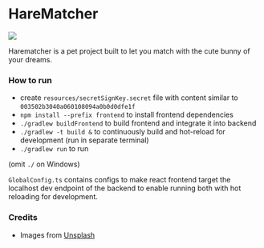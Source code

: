 # HareMatcher

![](https://images.unsplash.com/photo-1589952283406-b53a7d1347e8?ixlib=rb-1.2.1&ixid=MnwxMjA3fDB8MHxwaG90by1wYWdlfHx8fGVufDB8fHx8&auto=format&fit=crop&w=600&q=80)

Harematcher is a pet project built to let you match with the cute bunny of your dreams.


### How to run
* create `resources/secretSignKey.secret` file with content similar to `003502b3040a060108094a0b0d0dfe1f`
* `npm install --prefix frontend` to install frontend dependencies
* `./gradlew buildFrontend` to build frontend and integrate it into backend
* `./gradlew -t build &` to continuously build and hot-reload for development (run in separate terminal)
* `./gradlew run` to run


(omit `./` on Windows)

`GlobalConfig.ts` contains configs to make react frontend target the localhost dev endpoint of the backend 
to enable running both with hot reloading for development. 

### Credits
* Images from [Unsplash](https://unsplash.com)